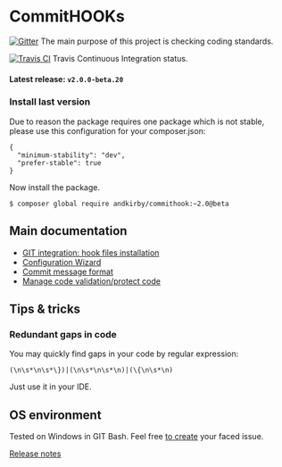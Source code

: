 # CommitHOOKs

[![Gitter](https://badges.gitter.im/Join%20Chat.svg)](https://gitter.im/andkirby/commithook?utm_source=badge&utm_medium=badge&utm_campaign=pr-badge&utm_content=badge)
The main purpose of this project is checking coding standards.

[![Travis CI](https://travis-ci.org/andkirby/commithook.svg?branch=develop)](https://travis-ci.org/andkirby/commithook)
Travis Continuous Integration status.

#### Latest release: `v2.0.0-beta.20`

### Install last version

Due to reason the package requires one package which is not stable, please use this configuration for your composer.json:
```
{
  "minimum-stability": "dev",
  "prefer-stable": true
}
```
Now install the package.
```shell
$ composer global require andkirby/commithook:~2.0@beta
```
## Main documentation
- [GIT integration: hook files installation](doc/hooks-installation.md)
- [Configuration Wizard](doc/example-wizard.md)
- [Commit message format](doc/commit-msg.md)
- [Manage code validation/protect code](doc/exclude-code-validation.md)

## Tips & tricks
### Redundant gaps in code
You may quickly find gaps in your code by regular expression:
```
(\n\s*\n\s*\})|(\n\s*\n\s*\n)|(\{\n\s*\n)
```
Just use it in your IDE.

## OS environment
Tested on Windows in GIT Bash. Feel free [to create](../../issues/new "Add a new issue") your faced issue.

[Release notes](doc/release-notes.md)

